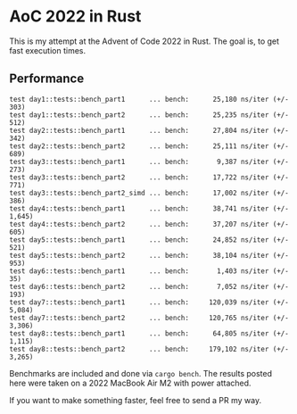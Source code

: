 # AoC 2022 in Rust

This is my attempt at the Advent of Code 2022 in Rust.
The goal is, to get fast execution times.

## Performance
```plain
test day1::tests::bench_part1      ... bench:      25,180 ns/iter (+/- 303)
test day1::tests::bench_part2      ... bench:      25,235 ns/iter (+/- 512)
test day2::tests::bench_part1      ... bench:      27,804 ns/iter (+/- 342)
test day2::tests::bench_part2      ... bench:      25,111 ns/iter (+/- 689)
test day3::tests::bench_part1      ... bench:       9,387 ns/iter (+/- 273)
test day3::tests::bench_part2      ... bench:      17,722 ns/iter (+/- 771)
test day3::tests::bench_part2_simd ... bench:      17,002 ns/iter (+/- 386)
test day4::tests::bench_part1      ... bench:      38,741 ns/iter (+/- 1,645)
test day4::tests::bench_part2      ... bench:      37,207 ns/iter (+/- 605)
test day5::tests::bench_part1      ... bench:      24,852 ns/iter (+/- 521)
test day5::tests::bench_part2      ... bench:      38,104 ns/iter (+/- 953)
test day6::tests::bench_part1      ... bench:       1,403 ns/iter (+/- 35)
test day6::tests::bench_part2      ... bench:       7,052 ns/iter (+/- 193)
test day7::tests::bench_part1      ... bench:     120,039 ns/iter (+/- 5,084)
test day7::tests::bench_part2      ... bench:     120,765 ns/iter (+/- 3,306)
test day8::tests::bench_part1      ... bench:      64,805 ns/iter (+/- 1,115)
test day8::tests::bench_part2      ... bench:     179,102 ns/iter (+/- 3,265)
```

Benchmarks are included and done via `cargo bench`.
The results posted here were taken on a 2022 MacBook Air M2 with power attached.

If you want to make something faster, feel free to send a PR my way.